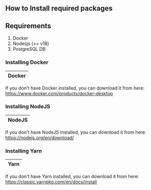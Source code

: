 ## How to Install required packages

## Requirements

1. Docker
2. Nodesjs (>= v18)
3. PostgreSQL DB

### Installing Docker

| Docker |
| ------ |

If you don't have Docker installed, you can download it from here: https://www.docker.com/products/docker-desktop

### Installing NodeJS

| NodeJS |
| ------ |

If you don't have NodeJS installed, you can download it from here: https://nodejs.org/en/download/

### Installing Yarn

| Yarn |
| ---- |

If you don't have Yarn installed, you can download it from here: https://classic.yarnpkg.com/en/docs/install
